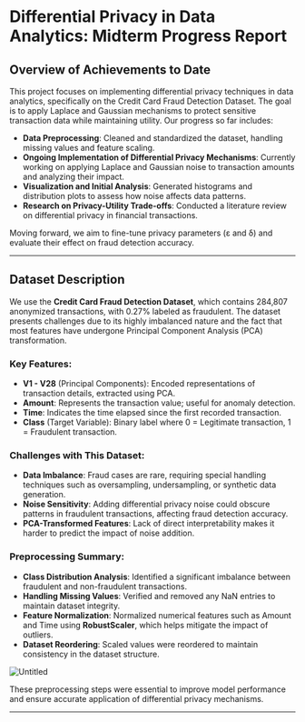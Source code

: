 # Differential Privacy in Data Analytics: Midterm Progress Report

## Overview of Achievements to Date

This project focuses on implementing differential privacy techniques in data analytics, specifically on the Credit Card Fraud Detection Dataset. The goal is to apply Laplace and Gaussian mechanisms to protect sensitive transaction data while maintaining utility. Our progress so far includes:

- **Data Preprocessing**: Cleaned and standardized the dataset, handling missing values and feature scaling.
- **Ongoing Implementation of Differential Privacy Mechanisms**: Currently working on applying Laplace and Gaussian noise to transaction amounts and analyzing their impact.
- **Visualization and Initial Analysis**: Generated histograms and distribution plots to assess how noise affects data patterns.
- **Research on Privacy-Utility Trade-offs**: Conducted a literature review on differential privacy in financial transactions.

Moving forward, we aim to fine-tune privacy parameters (ε and δ) and evaluate their effect on fraud detection accuracy.

---

## Dataset Description

We use the **Credit Card Fraud Detection Dataset**, which contains 284,807 anonymized transactions, with 0.27% labeled as fraudulent. The dataset presents challenges due to its highly imbalanced nature and the fact that most features have undergone Principal Component Analysis (PCA) transformation.

### Key Features:
- **V1 - V28** (Principal Components): Encoded representations of transaction details, extracted using PCA.
- **Amount**: Represents the transaction value; useful for anomaly detection.
- **Time**: Indicates the time elapsed since the first recorded transaction.
- **Class** (Target Variable): Binary label where 0 = Legitimate transaction, 1 = Fraudulent transaction.

### Challenges with This Dataset:
- **Data Imbalance**: Fraud cases are rare, requiring special handling techniques such as oversampling, undersampling, or synthetic data generation.
- **Noise Sensitivity**: Adding differential privacy noise could obscure patterns in fraudulent transactions, affecting fraud detection accuracy.
- **PCA-Transformed Features**: Lack of direct interpretability makes it harder to predict the impact of noise addition.

### Preprocessing Summary:
- **Class Distribution Analysis**: Identified a significant imbalance between fraudulent and non-fraudulent transactions.
- **Handling Missing Values**: Verified and removed any NaN entries to maintain dataset integrity.
- **Feature Normalization**: Normalized numerical features such as Amount and Time using **RobustScaler**, which helps mitigate the impact of outliers.
- **Dataset Reordering**: Scaled values were reordered to maintain consistency in the dataset structure.

![Untitled](https://github.com/user-attachments/assets/279e503e-1c5c-4ced-9641-ee5cee368b4a)


These preprocessing steps were essential to improve model performance and ensure accurate application of differential privacy mechanisms.

---


